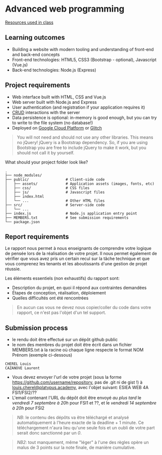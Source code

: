 # Advanced web programming

[Resources used in class](https://github.com/Musinux/links-about-web-programming)

## Learning outcomes

- Building a website with modern tooling and understanding of front-end and back-end concepts
- Front-end technologies: HTML5, CSS3 (Bootstrap - optional), Javascript (Vue.js)
- Back-end technologies: Node.js (Express)

## Project requirements

- Web interface built with HTML, CSS and Vue.js
- Web server built with Node.js and Express
- User authentication (and registration if your application requires it)
- [CRUD](https://en.wikipedia.org/wiki/Create,_read,_update_and_delete) interactions with the server
- Data persistence is optional: in-memory is good enough, but you can try to write to the file system (no database!)
- Deployed on [Google Cloud Platform](https://cloud.google.com/) or [Glitch](https://glitch.com)

> You will not need and should not use any other libraries. This means no jQuery!
> jQuery is a Bootstrap dependency. So, if you are using Bootstrap you are free to include jQuery to make it work, but you should not call it by yourself.


What should your project folder look like?

    .
    ├── node_modules/           
    ├── public/                 # Client-side code
    │   ├── assets/             # Application assets (images, fonts, etc)
    │   ├── css/                # CSS files
    │   ├── js/                 # Javascript files
    │   ├── index.html
    │   └── ...                 # Other HTML files
    ├── src/                    # Server-side code
    │   └── ...                 
    ├── index.js                # Node.js application entry point
    ├── MEMBERS.txt             # See submission requirements
    └── package.json

## Report requirements

Le rapport nous permet à nous enseignants de comprendre votre logique de pensée lors de la réalisation de votre projet. Il nous permet également de vérifier que vous avez pris un certain recul sur la tâche technique et que vous comprenez les tenants et les aboutissants d'une gestion de projet réussie.

Les éléments essentiels (non exhaustifs) du rapport sont:
- Description du projet, en quoi il répond aux contraintes demandées
- Étapes de conception, réalisation, déploiement
- Quelles difficultés ont été rencontrées

>En aucun cas vous ne devez nous copier/coller du code dans votre rapport, ce n'est pas l'objet d'un tel support.

## Submission process

- le rendu doit être effectué sur un dépôt github public
- le nom des membres du projet doit être écrit dans un fichier MEMBERS.txt à la racine où chaque ligne respecte le format NOM Prénom (exemple ci-dessous)
```
CHEREL Louis
CAZANOVE Laurent
```
- Vous devez envoyer l'url de votre projet (sous la forme https://github.com/username/repository, pas de .git ni de gist !) à louis.cherel@platypus.academy, avec l'objet suivant: ESIEA WEB 4A FSI1/FSI2/??
- L'email contenant l'URL du dépôt doit être envoyé *au plus tard* le *vendredi 7 septembre à 20h* pour FSI1 et ??, et le *vendredi 14 septembre à 20h* pour FSI2

>*NB*: le contenu des dépôts va être téléchargé et analysé automatiquement à l'heure exacte de la deadline + 1 minute. Ce téléchargement n'aura lieu qu'une seule fois et un oubli de votre part serait donc sanctionné par un *0*.

>*NB2*: tout manquement, même "léger" à l'une des règles opère un malus de 3 points sur la note finale, de manière cumulative.
